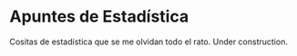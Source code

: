 # Apuntes de Estadística

Cositas de estadística que se me olvidan todo el rato. Under construction.
